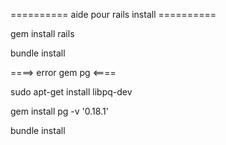 ========== aide pour rails install ==========

gem install rails

bundle install

====> error gem pg <====

sudo apt-get install libpq-dev

gem install pg -v '0.18.1'

bundle install
